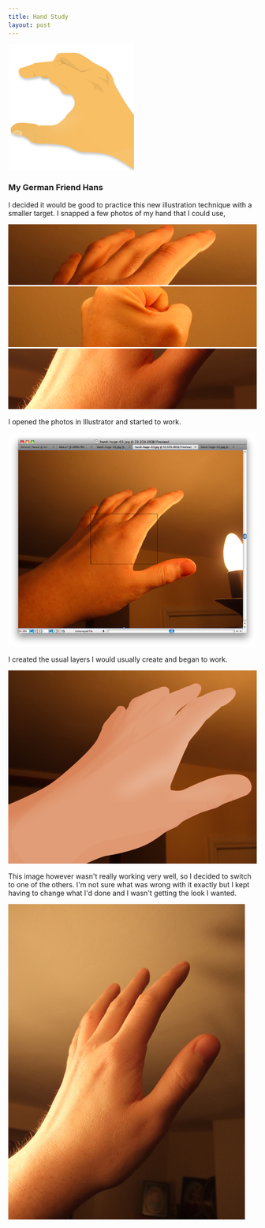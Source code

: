```yaml
---
title: Hand Study
layout: post
---
```


![](/media/images/hands/hand-illustration.png)

### My German Friend Hans

I decided it would be good to practice this new illustration technique with a smaller target. I snapped a few photos of my hand that I could use,

<a href="/media/images/hands/hand-large-01.jpg"><img alt="Hand 1" src="/media/images/hands/hand-01.png"/></a>
<a href="/media/images/hands/hand-large-02.jpg"><img alt="Hand 2" src="/media/images/hands/hand-02.png"/></a>
<a href="/media/images/hands/hand-large-03.jpg"><img alt="Hand 3" src="/media/images/hands/hand-03.png"/></a>

I opened the photos in Illustrator and started to work.

![](/media/images/hands/illustrator-01.png)

I created the usual layers I would usually create and began to work.

<img src="/media/images/hands/illustrator-02a.png" name="allgonewrong" onmouseover="document.allgonewrong.src='/media/images/hands/illustrator-02b.png'" onmouseout="document.allgonewrong.src='/media/images/hands/illustrator-02a.png'">

This image however wasn't really working very well, so I decided to switch to one of the others. I'm not sure what was wrong with it exactly but I kept having to change what I'd done and I wasn't getting the look I wanted.

![](/media/images/hands/hand-large-01.jpg)